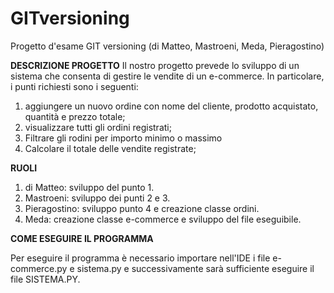 # GITversioning
Progetto d'esame GIT versioning (di Matteo, Mastroeni, Meda, Pieragostino)

**DESCRIZIONE PROGETTO**
Il nostro progetto prevede lo sviluppo di un sistema che consenta di gestire le vendite di un e-commerce.
In particolare, i punti richiesti sono i seguenti:
1. aggiungere un nuovo ordine con nome del cliente, prodotto acquistato, quantità e prezzo totale;
2. visualizzare tutti gli ordini registrati;
3. Filtrare gli rodini per importo minimo o massimo
4. Calcolare il totale delle vendite registrate;

**RUOLI**
1. di Matteo: sviluppo del punto 1.
2. Mastroeni: sviluppo dei punti 2 e 3.
3. Pieragostino: sviluppo punto 4 e creazione classe ordini. 
4. Meda: creazione classe e-commerce e sviluppo del file eseguibile.



**COME ESEGUIRE IL PROGRAMMA**

Per eseguire il programma è necessario importare nell'IDE i file e-commerce.py e sistema.py e successivamente sarà sufficiente eseguire il file SISTEMA.PY.
